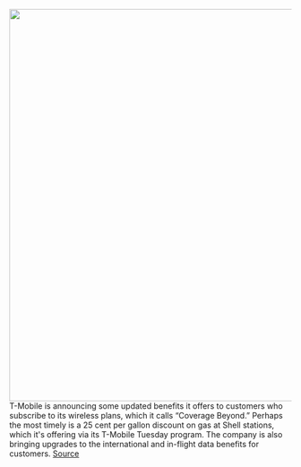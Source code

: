 <img src='https://cdn.vox-cdn.com/thumbor/w3HJTYW4323UIsSg4t8PYCjpbG0=/0x0:2040x1360/1200x800/filters:focal(857x517:1183x843)/cdn.vox-cdn.com/uploads/chorus_image/image/70982879/acastro_191108_1777_t-mobile_0002.0.0.jpg' width='700px' /><br/>
T-Mobile is announcing some updated benefits it offers to customers who subscribe to its wireless plans, which it calls “Coverage Beyond.” Perhaps the most timely is a 25 cent per gallon discount on gas at Shell stations, which it's offering via its T-Mobile Tuesday program. The company is also bringing upgrades to the international and in-flight data benefits for customers.
<a href='https://www.theverge.com/2022/6/16/23170106/tmobile-coverage-beyond-international-flight-data-magenta-max-plans-gas-discounts'> Source <a/>